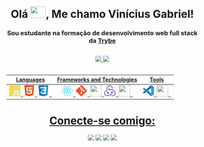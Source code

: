 <h1 align="center">
  Olá <img height="30" width="40" src="https://raw.githubusercontent.com/MartinHeinz/MartinHeinz/master/wave.gif" />,
  Me chamo Vinícius Gabriel!
</h1>
 <h3 align="center">
 Sou estudante na formação de desenvolvimento web full stack da <a href="https://www.betrybe.com/formacao-desenvolvimento-   web" target="_blank">Trybe</a>
</h3>

##

<div align="center">
  <a href="https://github.com/VGabriel-7">
  <img height="180em" src="https://github-readme-stats.vercel.app/api?username=VGabriel-7&show_icons=true&theme=tokyonight&include_all_commits=true&count_private=true"/>
  <img height="130em" src="https://github-readme-stats.vercel.app/api/top-langs/?username=VGabriel-7&layout=compact&langs_count=7&theme=tokyonight"/>
</div>

<br />

<div id='lojc' align="center">

| Languages  | Frameworks and Technologies | Tools |    
|---|---|---|
|<div id='lojc' align="center"><img src="https://raw.githubusercontent.com/devicons/devicon/master/icons/javascript/javascript-plain.svg" width="30" height="30"/>&nbsp;&nbsp;<img src="https://raw.githubusercontent.com/devicons/devicon/master/icons/html5/html5-original.svg" width="30" height="30"/>&nbsp;&nbsp;<img src="https://raw.githubusercontent.com/devicons/devicon/master/icons/css3/css3-original.svg" width="30" height="30"/>&nbsp;&nbsp;</div>|<div id='lojc' align="center"><img src="https://raw.githubusercontent.com/devicons/devicon/master/icons/react/react-original.svg" width="30" height="30"/>&nbsp;&nbsp;<img src="https://github.com/devicons/devicon/blob/master/icons/git/git-original.svg" width="30" height="30"/>&nbsp;&nbsp;<img src="https://testing-library.com/img/logo-large.png" width="30" height="30"/>&nbsp;&nbsp;<img src="https://github.com/devicons/devicon/blob/1119b9f84c0290e0f0b38982099a2bd027a48bf1/icons/redux/redux-original.svg" width="30" height="30"/>&nbsp;&nbsp;<img src="https://cdn.jsdelivr.net/gh/devicons/devicon/icons/npm/npm-original-wordmark.svg" width="30" height="30"/>&nbsp;&nbsp;</div>|<div id='lojc' align="center"><img src="https://github.com/devicons/devicon/blob/master/icons/vscode/vscode-original.svg" width="30" height="30"/>&nbsp;&nbsp;<img src="https://cdn.jsdelivr.net/gh/devicons/devicon/icons/github/github-original.svg" width="30" height="30" background-color="white"/>&nbsp;&nbsp;</div>|

  ##
  
# Conecte-se comigo:
<div> 
<a href="http://wa.me//5575997145920" target="_blank"><img src="https://img.shields.io/badge/WhatsApp-25D366?style=for-the-badge&logo=whatsapp&logoColor=white" target="_blank"></a>
  <a href="https://instagram.com/gabriel_alm7" target="_blank"><img src="https://img.shields.io/badge/-Instagram-%23E4405F?style=for-the-badge&logo=instagram&logoColor=white" target="_blank"></a>
  <a href="https://www.linkedin.com/in/vin%C3%ADcius-gabriel-055a65230" target="_blank"><img src="https://img.shields.io/badge/-LinkedIn-%230077B5?style=for-the-badge&logo=linkedin&logoColor=white" target="_blank"></a>
  <a href = "viniciusgsa99@gmail.com"><img src="https://img.shields.io/badge/-Gmail-%23333?style=for-the-badge&logo=gmail&logoColor=white" target="_blank"></a>
  
